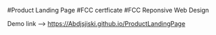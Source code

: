 #Product Landing Page
#FCC certficate
#FCC Reponsive Web Design

Demo link --> https://Abdjsjiski.github.io/ProductLandingPage
